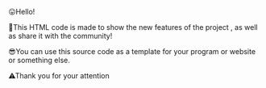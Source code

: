 😛Hello!

🥱This HTML code is made to show the new features of the project , as well as share it with the community!

😎You can use this source code as a template for your program or website or something else.

⚠Thank you for your attention

